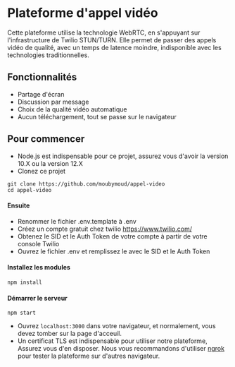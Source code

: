 # Plateforme d'appel vidéo

Cette plateforme utilise la technologie WebRTC, en s'appuyant sur l'infrastructure de Twilio STUN/TURN. 
Elle permet de passer des appels vidéo de qualité, avec un temps de latence moindre, indisponible avec les technologies traditionnelles.


## Fonctionnalités

- Partage d'écran
- Discussion par message
- Choix de la qualité vidéo automatique
- Aucun téléchargement, tout se passe sur le navigateur

## Pour commencer 


- Node.js est indispensable pour ce projet, assurez vous d'avoir la version 10.X ou la version 12.X
- Clonez ce projet

```
git clone https://github.com/moubymoud/appel-video
cd appel-video
```

#### Ensuite

- Renommer le fichier .env.template à .env
- Créez un compte gratuit chez twilio https://www.twilio.com/
- Obtenez le SID et le Auth Token de votre compte à partir de votre console Twilio
- Ouvrez le fichier .env et remplissez le avec le SID et le Auth Token

#### Installez les modules 

```
npm install
```

#### Démarrer le serveur

```
npm start
```

- Ouvrez `localhost:3000` dans votre navigateur, et normalement, vous devez tomber sur la page d'acceuil. 
- Un certificat TLS est indispensable pour utiliser notre plateforme, Assurez vous d'en disposer.
  Nous vous recommandons d'utiliser [ngrok](https://ngrok.com/) pour tester la plateforme sur d'autres navigateur.